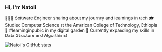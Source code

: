 ### Hi, I'm Natoli

🧑🏻‍💻 Software Engineer sharing about my journey and learnings in tech
🎓 Studied Computer Science at the American College of Technology, Ethiopia
🌱 #learninginpublic in my digital garden
💭 Currently expanding my skills in Data Structure and Algorthims!

![Natoli's GitHub stats](https://github-readme-stats.vercel.app/api?username=nat2132&show_icons=true&theme=transparent)
